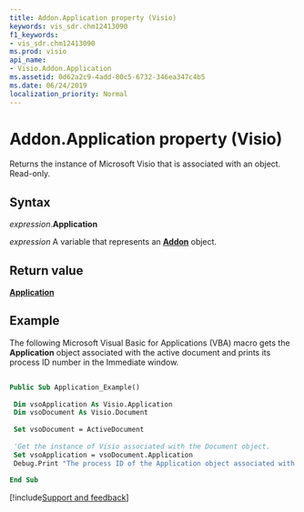 ```yaml
---
title: Addon.Application property (Visio)
keywords: vis_sdr.chm12413090
f1_keywords:
- vis_sdr.chm12413090
ms.prod: visio
api_name:
- Visio.Addon.Application
ms.assetid: 0d62a2c9-4add-80c5-6732-346ea347c4b5
ms.date: 06/24/2019
localization_priority: Normal
---
```



# Addon.Application property (Visio)

Returns the instance of Microsoft Visio that is associated with an object. Read-only.


## Syntax

_expression_.**Application**

_expression_ A variable that represents an **[Addon](Visio.Addon.md)** object.


## Return value

**[Application](visio.application.md)**


## Example

The following Microsoft Visual Basic for Applications (VBA) macro gets the **Application** object associated with the active document and prints its process ID number in the Immediate window.

```vb
 
Public Sub Application_Example() 
 
 Dim vsoApplication As Visio.Application 
 Dim vsoDocument As Visio.Document 
 
 Set vsoDocument = ActiveDocument 
 
 'Get the instance of Visio associated with the Document object. 
 Set vsoApplication = vsoDocument.Application 
 Debug.Print "The process ID of the Application object associated with the active document is: " & vsoApplication.ProcessID 
 
End Sub
```

[!include[Support and feedback](~/includes/feedback-boilerplate.md)]
